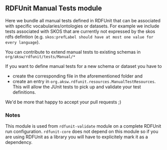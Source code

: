 ## RDFUnit Manual Tests module

Here we bundle all manual tests defined in RDFUnit that can be associated with specific vocabularies/ontologies or datasets. 
For example we include tests associated with SKOS that are currently not expressed by the skos rdfs defintion (e.g. `skos:prefLabel should have at most one value for every language`).

You can contribute to extend manual tests to existing schemas in `org/aksw/rdfunit/tests/Manual/*`

If you want to define manual tests for a new schema or dataset you have to 
 * create the corresponding file in the aforementioned folder and 
 * create an entry in `org.aksw.rdfunit.resources.ManualTestResources`. This will allow the JUnit tests to pick up and validate your test definitions.
 
We'd be more that happy to accept your pull requests ;)

### Notes
This module is used from `rdfunit-validate` module on a complete RDFUnit run configuration. 
`rdfunit-core` does not depend on this module so if you are using RDFUnit as a library you will have to explicitely mark it as a dependency.
